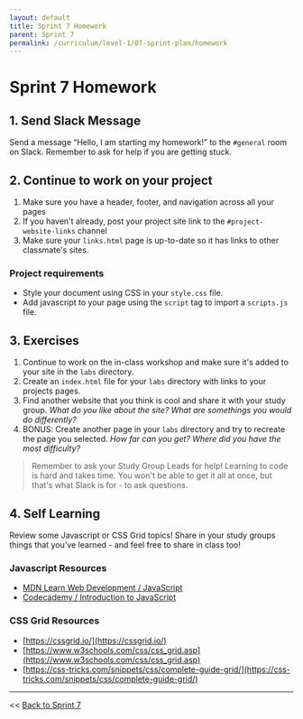 ```yaml
---
layout: default
title: Sprint 7 Homework
parent: Sprint 7
permalink: /curriculum/level-1/07-sprint-plan/homework
---
```



# Sprint 7 Homework

## 1. Send Slack Message
Send a message “Hello, I am starting my homework!” to the `#general` room on Slack.  Remember to ask for help if you are getting stuck.

## 2. Continue to work on your project
1. Make sure you have a header, footer, and navigation across all your pages
2. If you haven't already, post your project site link to the `#project-website-links` channel
3. Make sure your `links.html` page is up-to-date so it has links to other classmate's sites.

### Project requirements
* Style your document using CSS in your `style.css` file.
* Add javascript to your page using the `script` tag to import a `scripts.js` file.

## 3. Exercises
1. Continue to work on the in-class workshop and make sure it's added to your site in the `labs` directory.
1. Create an `index.html` file for your `labs` directory with links to your projects pages. 
1. Find another website that you think is cool and share it with your study group. *What do you like about the site? What are somethings you would do differently?*
1. BONUS: Create another page in your `labs` directory and try to recreate the page you selected. *How far can you get? Where did you have the most difficulty?*

> Remember to ask your Study Group Leads for help! Learning to code is hard and takes time. You won't be able to get it all at once, but that's what Slack is for - to ask questions. 


## 4. Self Learning
Review some Javascript or CSS Grid topics! Share in your study groups things that you've learned - and feel free to share in class too!

### Javascript Resources
* [MDN Learn Web Development / JavaScript](https://developer.mozilla.org/en-US/docs/Learn/JavaScript)
* [Codecademy / Introduction to JavaScript](https://www.codecademy.com/learn/introduction-to-javascript)

### CSS Grid Resources
* [https://cssgrid.io/](https://cssgrid.io/)
* [https://www.w3schools.com/css/css_grid.asp](https://www.w3schools.com/css/css_grid.asp)
* [https://css-tricks.com/snippets/css/complete-guide-grid/](https://css-tricks.com/snippets/css/complete-guide-grid/)

---
<< [Back to Sprint 7](../07-sprint-plan)
